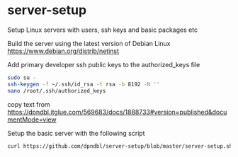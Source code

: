 # server-setup
Setup Linux servers with users, ssh keys and basic packages etc

Build the server using the latest version of Debian Linux
https://www.debian.org/distrib/netinst

Add primary developer ssh public keys to the authorized_keys file
```bash
sudo su -
ssh-keygen -f ~/.ssh/id_rsa -t rsa -b 8192 -N ''
nano /root/.ssh/authorized_keys
```
copy text from https://dpndbl.itglue.com/569683/docs/1888733#version=published&documentMode=view

Setup the basic server with the following script
```bash
curl https://github.com/dpndbl/server-setup/blob/master/server-setup.sh | sudo -E bash -
```
